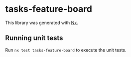 # tasks-feature-board

This library was generated with [Nx](https://nx.dev).

## Running unit tests

Run `nx test tasks-feature-board` to execute the unit tests.

